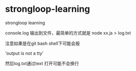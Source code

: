 # strongloop-learning
strongloop learning

console.log 输出到文件，最简单的方式就是
node xx.js > log.txt

注意如果是在git bash shell下可能会报

'output is not a tty'

然后log.txt通过text 打开可能不会换行

